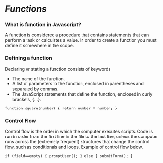 # *Functions*

### What is function in Javascript? 

A function is considered a procedure that contains statements that can perform a task or calculates a value. In order to create a function you must define it somewhere in the scope. 

### Defining a function

Declaring or stating a function consists of keywords 

- The name of the function.
- A list of parameters to the function, enclosed in parentheses and separated by commas.
- The JavaScript statements that define the function, enclosed in curly brackets, {...}.

`function square(number) { return number * number; }`

### Control Flow 

Control flow is the order in which the computer executes scripts. Code is run in order from the first line in the file to the last line, unless the computer runs across the (extremely frequent) structures that change the control flow, such as conditionals and loops. Example of control flow below.

`if (field==empty) {
    promptUser();
} else {
    submitForm();
}`





